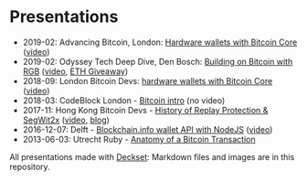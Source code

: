 # Presentations

* 2019-02: Advancing Bitcoin, London: [Hardware wallets with Bitcoin Core](https://github.com/Sjors/presentations/blob/master/2019-02-08%20London%20-%20Advancing%20Bitcoin/2019-02%20London%20Advancing%20Bitcoin.pdf) ([video](https://vimeo.com/316634495))
* 2019-02: Odyssey Tech Deep Dive, Den Bosch: [Building on Bitcoin with RGB](https://github.com/Sjors/presentations/raw/master/2019-02-04%20Den%20Bosch%20-%20Odyssey%20Tech%20Deep%20Dive/2019-02%20Odyssey%20Tech%20Deep%20Dive.pdf) ([video](https://www.youtube.com/watch?v=PgeqT6ruBWU), [ETH Giveaway](/2019-02-04%20Den%20Bosch%20-%20Odyssey%20Tech%20Deep%20Dive/ETH_GIVEAWAY.md))
* 2018-09: London Bitcoin Devs: [hardware wallets with Bitcoin Core](https://github.com/Sjors/presentations/raw/master/2018-09-19%20London%20Bitcoin%20Devs/2018-09%20London%20Bitcoin%20Devs%200.5.pdf) ([video](https://www.youtube.com/watch?v=SUDkYbkcTsQ))
* 2018-03: CodeBlock London - [Bitcoin intro](https://github.com/Sjors/presentations/raw/master/2018-03-24%20CodeBlock%20London/2018-03%20Code%20Block%20London.pdf) (no video)
* 2017-11: Hong Kong Bitcoin Devs - [History of Replay Protection & SegWit2x](https://github.com/Sjors/presentations/raw/master/2017-11-01%20Hong%20Kong%20Bitcoin%20Devs/Bitcoin%20Devs%20HK%20-%202017-11-01.pdf) ([video](https://www.youtube.com/watch?v=Kw7FP818968), [blog](https://medium.com/provoost-on-crypto/a-short-history-of-replay-protection-2bd8b288cf94))
* 2016-12-07: Delft - [Blockchain.info wallet API with NodeJS](https://github.com/Sjors/presentations/raw/master/2016-12-07%20Delft/Dutch%20Blockchain%20Hackathon%20-%20Tech%20Deep%20Dive%20-%202016-12-07.pdf) ([video](https://www.youtube.com/watch?v=JLpWxvgqmiA))
* 2013-06-03: Utrecht Ruby - [Anatomy of a Bitcoin Transaction](https://github.com/Sjors/presentations/raw/master/2013-06-03%20Utrecht%20Ruby/Bitcoin%20Transaction%20in%20Ruby.pdf)

All presentations made with [Deckset](https://www.deckset.com): Markdown files and images are in this repository.
